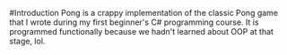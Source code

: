 #Introduction
Pong is a crappy implementation of the classic Pong game that I wrote during my first beginner's C# programming course. It is programmed functionally because we hadn't learned about OOP at that stage, lol.
